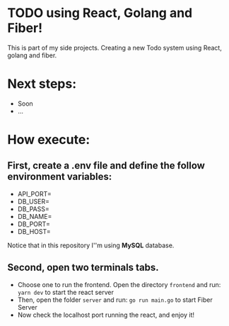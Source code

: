 # TODO using React, Golang and Fiber!

This is part of my side projects. Creating a new Todo system using React, golang and fiber. 

# Next steps: 
 - Soon
 - ...


# How execute:

## First, create a .env file and define the follow environment variables: 
- API_PORT=
- DB_USER=
- DB_PASS=
- DB_NAME=
- DB_PORT=
- DB_HOST=

Notice that in this repository I''m using **MySQL** database.

## Second, open two terminals tabs.
- Choose one to run the frontend. Open the directory `frontend` and run: `yarn dev` to start the react server
- Then, open the folder `server` and run: `go run main.go` to start Fiber Server
- Now check the localhost port running the react, and enjoy it!